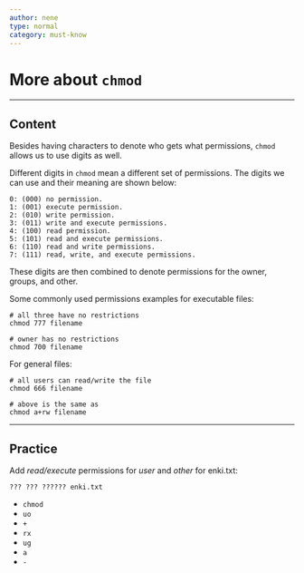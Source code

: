 ```yaml
---
author: nene
type: normal
category: must-know
---
```


# More about `chmod`


---

## Content

Besides having characters to denote who gets what permissions, `chmod` allows us to use digits as well.

Different digits in `chmod` mean a different set of permissions. The digits we can use and their meaning are shown below:

```plain-text
0: (000) no permission.
1: (001) execute permission.
2: (010) write permission.
3: (011) write and execute permissions.
4: (100) read permission.
5: (101) read and execute permissions.
6: (110) read and write permissions.
7: (111) read, write, and execute permissions.
```

These digits are then combined to denote permissions for the owner, groups, and other.

Some commonly used permissions examples for executable files:

```plain-text
# all three have no restrictions
chmod 777 filename

# owner has no restrictions
chmod 700 filename
```

For general files:

```plain-text
# all users can read/write the file
chmod 666 filename

# above is the same as
chmod a+rw filename
```


---

## Practice

Add *read/execute* permissions for *user* and *other* for enki.txt: 

```plain-text
??? ??? ?????? enki.txt
```

- `chmod`
- `uo`
- `+`
- `rx`
- `ug`
- `a`
- `-`
